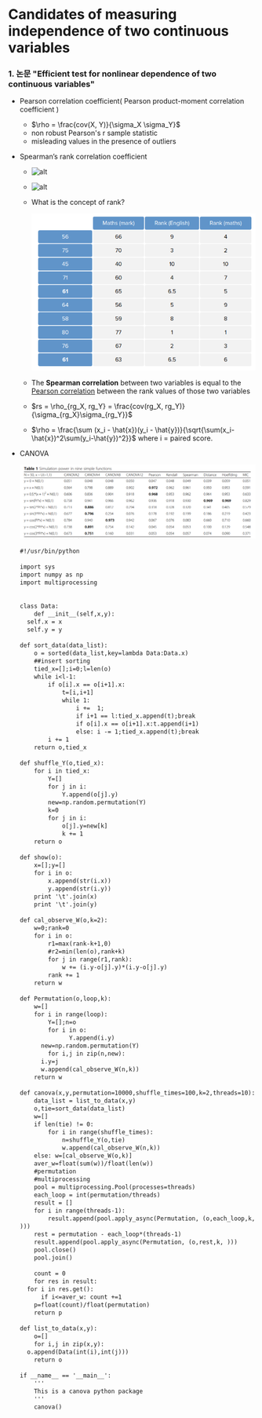 # Candidates of measuring independence of two continuous variables



### 1. 논문 "Efficient test for nonlinear dependence of two continuous variables"

- Pearson correlation coefficient( Pearson product-moment correlation coefficient )

  - $\rho = \frac{cov(X, Y)}{\sigma_X \sigma_Y}$
  - non robust Pearson's r sample statistic
  - misleading values in the presence of outliers

- Spearman’s rank correlation coefficient

  - ![alt](https://upload.wikimedia.org/wikipedia/commons/thumb/4/4e/Spearman_fig1.svg/600px-Spearman_fig1.svg.png)

  - ![alt](https://statistics.laerd.com/statistical-guides/img/spearman-1-small.png)

  - What is the concept of rank?

    ![spearman](spearman.png)

  - The **Spearman correlation** between two variables is equal to the [Pearson correlation](https://en.wikipedia.org/wiki/Pearson_product-moment_correlation_coefficient) between the rank values of those two variables

  - $rs = \rho_{rg_X, rg_Y} = \frac{cov(rg_X, rg_Y)}{\sigma_{rg_X}\sigma_{rg_Y}}$

  - $\rho = \frac{\sum (x_i - \hat{x})(y_i - \hat{y})}{\sqrt{\sum(x_i-\hat{x})^2\sum(y_i-\hat{y})^2}}$ where i = paired score.

- CANOVA

  ![canova](canova.png)

  ```
  #!/usr/bin/python
  
  import sys
  import numpy as np
  import multiprocessing
  
  
  class Data:
      def __init__(self,x,y):
   	self.x = x
  	self.y = y
  
  def sort_data(data_list):
      o = sorted(data_list,key=lambda Data:Data.x)
      ##insert sorting
      tied_x=[];i=0;l=len(o)
      while i<l-1:
          if o[i].x == o[i+1].x:
              t=[i,i+1]
              while 1:
                  i +=  1;
                  if i+1 == l:tied_x.append(t);break
                  if o[i].x == o[i+1].x:t.append(i+1)
                  else: i -= 1;tied_x.append(t);break
          i += 1
      return o,tied_x
  
  def shuffle_Y(o,tied_x):
      for i in tied_x:
          Y=[]
          for j in i:
              Y.append(o[j].y)
          new=np.random.permutation(Y)
          k=0
          for j in i:
              o[j].y=new[k]
              k += 1
      return o
  
  def show(o):
      x=[];y=[]
      for i in o:
          x.append(str(i.x))
          y.append(str(i.y))
      print '\t'.join(x)
      print '\t'.join(y)
          
  def cal_observe_W(o,k=2):
      w=0;rank=0
      for i in o:
          r1=max(rank-k+1,0)
          #r2=min(len(o),rank+k)
          for j in range(r1,rank):
              w += (i.y-o[j].y)*(i.y-o[j].y)
          rank += 1
      return w
  
  def Permutation(o,loop,k):
      w=[]
      for i in range(loop):
          Y=[];n=o
          for i in o:
         	    Y.append(i.y)
      	new=np.random.permutation(Y)
          for i,j in zip(n,new):
  	    i.y=j
      	w.append(cal_observe_W(n,k))
      return w
  
  def canova(x,y,permutation=10000,shuffle_times=100,k=2,threads=10):
      data_list = list_to_data(x,y)
      o,tie=sort_data(data_list)
      w=[]
      if len(tie) != 0:
          for i in range(shuffle_times):
              n=shuffle_Y(o,tie)
              w.append(cal_observe_W(n,k))
      else: w=[cal_observe_W(o,k)]
      aver_w=float(sum(w))/float(len(w))
      #permutation
      #multiprocessing
      pool = multiprocessing.Pool(processes=threads)
      each_loop = int(permutation/threads)
      result = []
      for i in range(threads-1):
          result.append(pool.apply_async(Permutation, (o,each_loop,k, )))
      rest = permutation - each_loop*(threads-1)
      result.append(pool.apply_async(Permutation, (o,rest,k, )))
      pool.close()
      pool.join()
      
      count = 0
      for res in result:
  	for i in res.get():
  	    if i<=aver_w: count +=1
      p=float(count)/float(permutation)
      return p
  
  def list_to_data(x,y):
      o=[]
      for i,j in zip(x,y):
  	o.append(Data(int(i),int(j)))
      return o
  
  if __name__ == '__main__':
      '''
      This is a canova python package
      '''
      canova()
  
  ```
